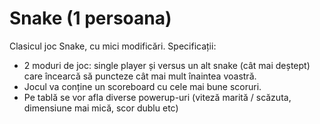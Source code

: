 # Snake (1 persoana)
Clasicul joc Snake, cu mici modificări.
Specificații:
- 2 moduri de joc: single player și versus un alt snake (cât mai deștept) care încearcă
să puncteze cât mai mult înaintea voastră.
- Jocul va conține un scoreboard cu cele mai bune scoruri.
- Pe tablă se vor afla diverse powerup-uri (viteză marită / scăzuta, dimensiune mai
mică, scor dublu etc)
